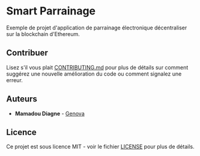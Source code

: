 # Smart Parrainage
Exemple de projet d'application de parrainage électronique décentraliser sur la blockchain d'Ethereum.

## Contribuer

Lisez s'il vous plait [CONTRIBUTING.md](CONTRIBUTING.md) pour plus de détails sur comment suggérez une nouvelle amélioration du code ou comment signalez une erreur.

## Auteurs

* **Mamadou Diagne** - [Genova](https://github.com/genova)

## Licence

Ce projet est sous licence MIT - voir le fichier [LICENSE](LICENSE) pour plus de détails.
